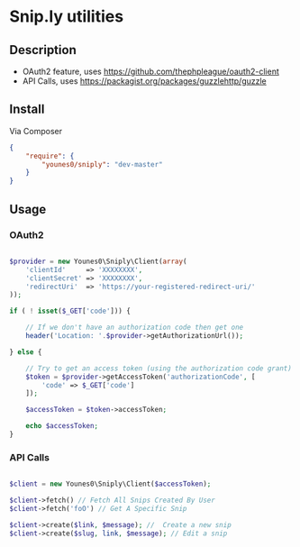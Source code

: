 # Snip.ly utilities

## Description

- OAuth2 feature, uses <https://github.com/thephpleague/oauth2-client>
- API Calls, uses <https://packagist.org/packages/guzzlehttp/guzzle>

## Install

Via Composer

``` json
{
    "require": {
        "younes0/sniply": "dev-master"
    }
}
```

## Usage

### OAuth2

```php

$provider = new Younes0\Sniply\Client(array(
	'clientId'     => 'XXXXXXXX',
	'clientSecret' => 'XXXXXXXX',
	'redirectUri'  => 'https://your-registered-redirect-uri/'
));

if ( ! isset($_GET['code'])) {

    // If we don't have an authorization code then get one
    header('Location: '.$provider->getAuthorizationUrl());

} else {

	// Try to get an access token (using the authorization code grant)
    $token = $provider->getAccessToken('authorizationCode', [
    	'code' => $_GET['code']
    ]);

    $accessToken = $token->accessToken;

    echo $accessToken;
}
```

### API Calls

```php

$client = new Younes0\Sniply\Client($accessToken);

$client->fetch() // Fetch All Snips Created By User
$client->fetch('foO') // Get A Specific Snip

$client->create($link, $message); //  Create a new snip
$client->create($slug, link, $message); // Edit a snip

```